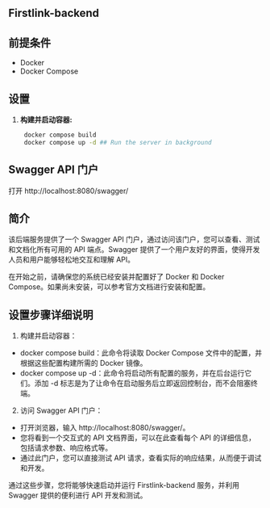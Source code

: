 ## Firstlink-backend

## 前提条件

- Docker
- Docker Compose

## 设置
1. **构建并启动容器:**

   ```sh
    docker compose build
    docker compose up -d ## Run the server in background
   ```
## Swagger API 门户

打开 http://localhost:8080/swagger/

## 简介

该后端服务提供了一个 Swagger API 门户，通过访问该门户，您可以查看、测试和文档化所有可用的 API 端点。Swagger 提供了一个用户友好的界面，使得开发人员和用户能够轻松地交互和理解 API。

在开始之前，请确保您的系统已经安装并配置好了 Docker 和 Docker Compose。如果尚未安装，可以参考官方文档进行安装和配置。

## 设置步骤详细说明
1. 构建并启动容器：

- docker compose build：此命令将读取 Docker Compose 文件中的配置，并根据这些配置构建所需的 Docker 镜像。
- docker compose up -d：此命令将启动所有配置的服务，并在后台运行它们。添加 -d 标志是为了让命令在启动服务后立即返回控制台，而不会阻塞终端。

2. 访问 Swagger API 门户：

- 打开浏览器，输入 http://localhost:8080/swagger/。
- 您将看到一个交互式的 API 文档界面，可以在此查看每个 API 的详细信息，包括请求参数、响应格式等。
- 通过此门户，您可以直接测试 API 请求，查看实际的响应结果，从而便于调试和开发。

通过这些步骤，您将能够快速启动并运行 Firstlink-backend 服务，并利用 Swagger 提供的便利进行 API 开发和测试。